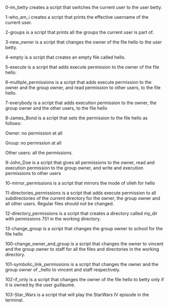 0-im_betty creates a script that switches the current user to the user betty.

1-who_am_i creates a script that prints the effective username of the current user.

2-groups is a script that prints all the groups the current user is part of.

3-new_owner is a script that changes the owner of the file hello to the user betty.

4-empty is a script that creates an empty file called hello.

5-execute is a script that adds execute permission to the owner of the file hello.

6-multiple_permissions is a script that adds execute permission to the owner and the group owner, and read permission to other users, to the file hello.

7-everybody is a script that adds execution permission to the owner, the group owner and the other users, to the file hello

8-James_Bond is a script that sets the permission to the file hello as follows:

Owner: no permission at all

Group: no permission at all

Other users: all the permissions.

9-John_Doe is a script that gives all permissions to the owner, read and execution permission to the group owner, and write and execution permissions to other users

10-mirror_permissions is a script that mirrors the mode of olleh for hello

11-directories_permissions is a script that adds execute permission to all subdirectories of the current directory for the owner, the group owner and all other users. Regular files should not be changed.

12-directory_permissions is a script that creates a directory called my_dir with permissions 751 in the working directory.


13-change_group is a script that changes the group owner to school for the file hello

100-change_owner_and_group is a script that changes the owner to vincent and the group owner to staff for all the files and directories in the working directory.

101-symbolic_link_permissions is a script that changes the owner and the group owner of _hello to vincent and staff respectively.

102-if_only is a script that changes the owner of the file hello to betty only if it is owned by the user guillaume.

103-Star_Wars is a script that will play the StarWars IV episode in the terminal.

